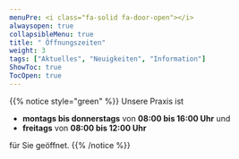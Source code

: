 ```yaml
---
menuPre: <i class="fa-solid fa-door-open"></i>
alwaysopen: true
collapsibleMenu: true
title: " Öffnungszeiten"
weight: 3
tags: ["Aktuelles", "Neuigkeiten", "Information"]
ShowToc: true
TocOpen: true
---
```


{{% notice style="green" %}}
Unsere Praxis ist

- **montags bis donnerstags** von **08:00 bis 16:00 Uhr** und
- **freitags** von **08:00 bis 12:00 Uhr**

für Sie geöffnet.
{{% /notice %}}
